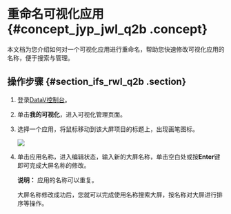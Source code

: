 # 重命名可视化应用 {#concept_jyp_jwl_q2b .concept}

本文档为您介绍如何对一个可视化应用进行重命名，帮助您快速修改可视化应用的名称，便于搜索与管理。

## 操作步骤 {#section_ifs_rwl_q2b .section}

1.  登录[DataV控制台](https://datav.alibabacloud.com/)。
2.  单击**我的可视化**，进入可视化管理页面。
3.  选择一个应用，将鼠标移动到该大屏项目的标题上，出现画笔图标。

    ![](http://static-aliyun-doc.oss-cn-hangzhou.aliyuncs.com/assets/img/16548/15586850038019_zh-CN.png)

4.  单击应用名称，进入编辑状态，输入新的大屏名称，单击空白处或按**Enter**键即可完成大屏名称的修改。

    **说明：** 应用的名称可以重复。

    大屏名称修改成功后，您就可以完成使用名称搜索大屏，按名称对大屏进行排序等操作。


